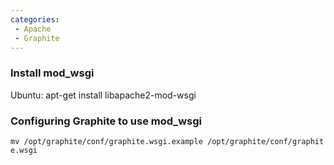 ```yaml
---
categories:
 - Apache
 - Graphite
---
```

### Install mod\_wsgi

Ubuntu: apt-get install libapache2-mod-wsgi

### Configuring Graphite to use mod\_wsgi

`mv /opt/graphite/conf/graphite.wsgi.example /opt/graphite/conf/graphite.wsgi`

